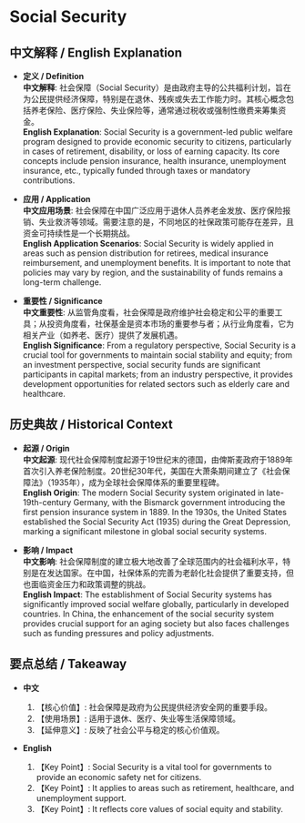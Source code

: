 # Social Security

## 中文解释 / English Explanation

* **定义 / Definition**  
  **中文解释**: 社会保障（Social Security）是由政府主导的公共福利计划，旨在为公民提供经济保障，特别是在退休、残疾或失去工作能力时。其核心概念包括养老保险、医疗保险、失业保险等，通常通过税收或强制性缴费来筹集资金。  
  **English Explanation**: Social Security is a government-led public welfare program designed to provide economic security to citizens, particularly in cases of retirement, disability, or loss of earning capacity. Its core concepts include pension insurance, health insurance, unemployment insurance, etc., typically funded through taxes or mandatory contributions.

* **应用 / Application**  
  **中文应用场景**: 社会保障在中国广泛应用于退休人员养老金发放、医疗保险报销、失业救济等领域。需要注意的是，不同地区的社保政策可能存在差异，且资金可持续性是一个长期挑战。  
  **English Application Scenarios**: Social Security is widely applied in areas such as pension distribution for retirees, medical insurance reimbursement, and unemployment benefits. It is important to note that policies may vary by region, and the sustainability of funds remains a long-term challenge.

* **重要性 / Significance**  
  **中文重要性**: 从监管角度看，社会保障是政府维护社会稳定和公平的重要工具；从投资角度看，社保基金是资本市场的重要参与者；从行业角度看，它为相关产业（如养老、医疗）提供了发展机遇。  
  **English Significance**: From a regulatory perspective, Social Security is a crucial tool for governments to maintain social stability and equity; from an investment perspective, social security funds are significant participants in capital markets; from an industry perspective, it provides development opportunities for related sectors such as elderly care and healthcare.

## 历史典故 / Historical Context

* **起源 / Origin**  
  **中文起源**: 现代社会保障制度起源于19世纪末的德国，由俾斯麦政府于1889年首次引入养老保险制度。20世纪30年代，美国在大萧条期间建立了《社会保障法》（1935年），成为全球社会保障体系的重要里程碑。  
  **English Origin**: The modern Social Security system originated in late-19th-century Germany, with the Bismarck government introducing the first pension insurance system in 1889. In the 1930s, the United States established the Social Security Act (1935) during the Great Depression, marking a significant milestone in global social security systems.

* **影响 / Impact**  
  **中文影响**: 社会保障制度的建立极大地改善了全球范围内的社会福利水平，特别是在发达国家。在中国，社保体系的完善为老龄化社会提供了重要支持，但也面临资金压力和政策调整的挑战。  
  **English Impact**: The establishment of Social Security systems has significantly improved social welfare globally, particularly in developed countries. In China, the enhancement of the social security system provides crucial support for an aging society but also faces challenges such as funding pressures and policy adjustments.

## 要点总结 / Takeaway

* **中文**  
  1. 【核心价值】: 社会保障是政府为公民提供经济安全网的重要手段。  
  2. 【使用场景】: 适用于退休、医疗、失业等生活保障领域。  
  3. 【延伸意义】: 反映了社会公平与稳定的核心价值观。

* **English**  
  1. 【Key Point】: Social Security is a vital tool for governments to provide an economic safety net for citizens.  
  2. 【Key Point】: It applies to areas such as retirement, healthcare, and unemployment support.  
  3. 【Key Point】: It reflects core values of social equity and stability.